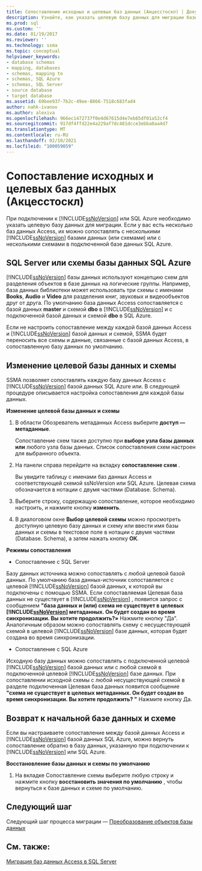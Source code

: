 ```yaml
---
title: Сопоставление исходных и целевых баз данных (Акцесстоскл) | Документация Майкрософт
description: Узнайте, как указать целевую базу данных для миграции базы данных Access в SQL Server или базу данных SQL Azure, включая несколько баз данных в несколько баз данных.
ms.prod: sql
ms.custom: ''
ms.date: 01/19/2017
ms.reviewer: ''
ms.technology: ssma
ms.topic: conceptual
helpviewer_keywords:
- database schemas
- mapping, databases
- schemas, mapping to
- schemas, SQL Azure
- schemas, SQL Server
- source database
- target database
ms.assetid: 69bee937-7b2c-49ee-8866-7518c683fad4
author: nahk-ivanov
ms.author: alexiva
ms.openlocfilehash: 966ec1472737f0e4d67615d4e7eb65df01a52cf4
ms.sourcegitcommit: 917df4ffd22e4a229af7dc481dcce3ebba0aa4d7
ms.translationtype: MT
ms.contentlocale: ru-RU
ms.lasthandoff: 02/10/2021
ms.locfileid: "100059059"
---
```

# <a name="mapping-source-and-target-databases-accesstosql"></a>Сопоставление исходных и целевых баз данных (Акцесстоскл)
При подключении к [!INCLUDE[ssNoVersion](../../includes/ssnoversion-md.md)] или SQL Azure необходимо указать целевую базу данных для миграции. Если у вас есть несколько баз данных Access, их можно сопоставлять с несколькими [!INCLUDE[ssNoVersion](../../includes/ssnoversion-md.md)] базами данных (или схемами) или с несколькими схемами в подключенной базе данных SQL Azure.  
  
## <a name="sql-server-or-azure-sql-database-schemas"></a>SQL Server или схемы базы данных SQL Azure  
[!INCLUDE[ssNoVersion](../../includes/ssnoversion-md.md)] базы данных используют концепцию схем для разделения объектов в базе данных на логические группы. Например, база данных библиотеки может использовать три схемы с именами **Books**, **Audio** и **Video** для разделения книг, звуковых и видеообъектов друг от друга. По умолчанию база данных Access сопоставляется с базой данных **master** и схемой **dbo** в [!INCLUDE[ssNoVersion](../../includes/ssnoversion-md.md)] и с подключенной базой данных и схемой **dbo** в SQL Azure.  
  
Если не настроить сопоставление между каждой базой данных Access и [!INCLUDE[ssNoVersion](../../includes/ssnoversion-md.md)] базой данных и схемой, SSMA будет переносить все схемы и данные, связанные с базой данных Access, в сопоставленную базу данных по умолчанию.  
  
## <a name="modifying-the-target-database-and-schema"></a>Изменение целевой базы данных и схемы  
SSMA позволяет сопоставлять каждую базу данных Access с [!INCLUDE[ssNoVersion](../../includes/ssnoversion-md.md)] базой данных SQL Azure или. В следующей процедуре описывается настройка сопоставления для каждой базы данных.  
  
**Изменение целевой базы данных и схемы**  
  
1.  В области Обозреватель метаданных Access выберите **доступ — метаданные**.  
  
    Сопоставление схем также доступно при **выборе узла базы данных или** любого узла базы данных. Список сопоставления схем настроен для выбранного объекта.  
  
2.  На панели справа перейдите на вкладку **сопоставление схем** .  
  
    Вы увидите таблицу с именами баз данных Access и соответствующей схемой ssNoVersion или SQL Azure. Целевая схема обозначается в нотации с двумя частями (Database. Schema).  
  
3.  Выберите строку, содержащую сопоставление, которое необходимо настроить, и нажмите кнопку **изменить**.  
  
4.  В диалоговом окне **Выбор целевой схемы** можно просмотреть доступную целевую базу данных и схему или ввести имя базы данных и схемы в текстовое поле в нотации с двумя частями (Database. Schema), а затем нажать кнопку **ОК**.  
  
**Режимы сопоставления**  
  
-   Сопоставление с SQL Server  
  
Базу данных источника можно сопоставлять с любой целевой базой данных. По умолчанию база данных-источник сопоставляется с целевой [!INCLUDE[ssNoVersion](../../includes/ssnoversion-md.md)] базой данных, к которой вы подключены с помощью SSMA. Если сопоставляемая Целевая база данных не существует в [!INCLUDE[ssNoVersion](../../includes/ssnoversion-md.md)] , появится запрос с сообщением **"база данных и (или) схема не существует в целевых [!INCLUDE[ssNoVersion](../../includes/ssnoversion-md.md)] метаданных. Он будет создан во время синхронизации. Вы хотите продолжить?»** Нажмите кнопку "Да". Аналогичным образом можно сопоставлять схему с несуществующей схемой в целевой [!INCLUDE[ssNoVersion](../../includes/ssnoversion-md.md)] базе данных, которая будет создана во время синхронизации.  
  
-   Сопоставление с SQL Azure  
  
Исходную базу данных можно сопоставлять с подключенной целевой [!INCLUDE[ssNoVersion](../../includes/ssnoversion-md.md)] базой данных или с любой схемой в подключенной целевой [!INCLUDE[ssNoVersion](../../includes/ssnoversion-md.md)] базе данных. При сопоставлении исходной схемы с любой несуществующей схемой в разделе подключенная Целевая база данных появится сообщение **"схема не существует в целевых метаданных. Он будет создан во время синхронизации. Вы хотите продолжить? "** Нажмите кнопку Да.  
  
## <a name="reverting-to-your-initial-database-and-schema"></a>Возврат к начальной базе данных и схеме  
Если вы настраиваете сопоставление между базой данных Access и [!INCLUDE[ssNoVersion](../../includes/ssnoversion-md.md)] базой данных SQL Azure, можно вернуть сопоставление обратно в базу данных, указанную при подключении к [!INCLUDE[ssNoVersion](../../includes/ssnoversion-md.md)] или SQL Azure.  
  
**Восстановление базы данных и схемы по умолчанию**  
  
1.  На вкладке Сопоставление схемы выберите любую строку и нажмите кнопку **восстановить значения по умолчанию** , чтобы вернуться к базе данных и схеме по умолчанию.  
  
## <a name="next-step"></a>Следующий шаг  
Следующий шаг процесса миграции — [Преобразование объектов базы данных](converting-access-database-objects-accesstosql.md)  
  
## <a name="see-also"></a>См. также:  
[Миграция баз данных Access в SQL Server](migrating-access-databases-to-sql-server-azure-sql-db-accesstosql.md)  
  
